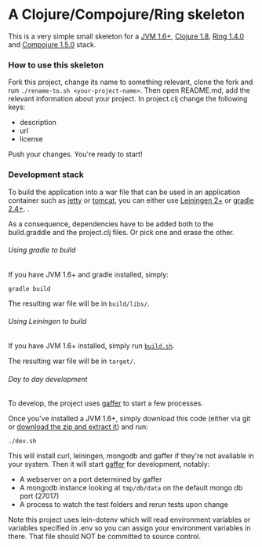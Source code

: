 # A Clojure/Compojure/Ring skeleton

This is a very simple small skeleton for a [JVM 1.6+](http://www.oracle.com/technetwork/java/javase/downloads/java-archive-downloads-javase6-419409.html), [Clojure 1.8](https://github.com/clojure/clojure/tree/clojure-1.8.0), [Ring 1.4.0](https://github.com/ring-clojure/ring/tree/1.4.0) and [Compojure 1.5.0](https://github.com/weavejester/compojure/tree/1.5.0) stack.

### How to use this skeleton

Fork this project, change its name to something relevant, clone the fork and run `./rename-to.sh <your-project-name>`. Then open README.md, add the relevant information about your project.
In project.clj change the following keys:
- description
- url
- license

Push your changes. You're ready to start!

### Development stack

To build the application into a war file that can be used in an application container such as [jetty](http://www.eclipse.org/jetty/) or [tomcat](http://tomcat.apache.org/), you can either use [Leiningen 2+](https://github.com/technomancy/leiningen) or [gradle 2.4+](http://gradle.org/gradle-download/).
.

As a consequence, dependencies have to be added both to the build.graddle and the project.clj files.
Or pick one and erase the other.

###### Using gradle to build

If you have JVM 1.6+ and gradle installed, simply:
```
gradle build
```

The resulting war file will be in `build/libs/`.

###### Using Leiningen to build

If you have JVM 1.6+ installed, simply run [`build.sh`](build.sh).

The resulting war file will be in `target/`.

###### Day to day development

To develop, the project uses [gaffer](https://github.com/jingweno/gaffer) to start a few processes.

Once you've installed a JVM 1.6+, simply download this code (either via git or [download the zip and extract it](archive/master.zip)) and run:
```
./dev.sh
```

This will install curl, leiningen, mongodb and gaffer if they're not available in your system. Then it will start [gaffer](https://github.com/jingweno/gaffer) for development, notably:
- A webserver on a port determined by gaffer
- A mongodb instance looking at `tmp/db/data` on the default mongo db port (27017)
- A process to watch the test folders and rerun tests upon change

Note this project uses lein-dotenv which will read environment variables or variables specified in .env so you can assign your environment variables in there. That file should NOT be committed to source control.
